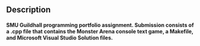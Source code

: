 <H2><strong>Description</strong></H2>
<H4>SMU Guildhall programming portfolio assignment. Submission consists of a .cpp file that contains the Monster Arena console text game, a Makefile, and Microsoft Visual Studio Solution files.</H4>
